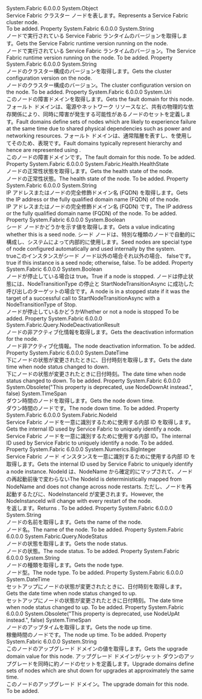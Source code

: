 <Type Name="Node" FullName="System.Fabric.Query.Node">
  <TypeSignature Language="C#" Value="public sealed class Node" />
  <TypeSignature Language="ILAsm" Value=".class public auto ansi sealed beforefieldinit Node extends System.Object" />
  <TypeSignature Language="DocId" Value="T:System.Fabric.Query.Node" />
  <TypeSignature Language="VB.NET" Value="Public NotInheritable Class Node" />
  <TypeSignature Language="F#" Value="type Node = class" />
  <AssemblyInfo>
    <AssemblyName>System.Fabric</AssemblyName>
    <AssemblyVersion>6.0.0.0</AssemblyVersion>
  </AssemblyInfo>
  <Base>
    <BaseTypeName>System.Object</BaseTypeName>
  </Base>
  <Interfaces />
  <Docs>
    <summary>
      <para><span data-ttu-id="a70d1-101">Service Fabric クラスター ノードを表します。</span><span class="sxs-lookup"><span data-stu-id="a70d1-101">Represents a Service Fabric cluster node.</span></span></para>
    </summary>
    <remarks>To be added.</remarks>
  </Docs>
  <Members>
    <Member MemberName="CodeVersion">
      <MemberSignature Language="C#" Value="public string CodeVersion { get; }" />
      <MemberSignature Language="ILAsm" Value=".property instance string CodeVersion" />
      <MemberSignature Language="DocId" Value="P:System.Fabric.Query.Node.CodeVersion" />
      <MemberSignature Language="VB.NET" Value="Public ReadOnly Property CodeVersion As String" />
      <MemberSignature Language="F#" Value="member this.CodeVersion : string" Usage="System.Fabric.Query.Node.CodeVersion" />
      <MemberType>Property</MemberType>
      <AssemblyInfo>
        <AssemblyName>System.Fabric</AssemblyName>
        <AssemblyVersion>6.0.0.0</AssemblyVersion>
      </AssemblyInfo>
      <ReturnValue>
        <ReturnType>System.String</ReturnType>
      </ReturnValue>
      <Docs>
        <summary>
          <para><span data-ttu-id="a70d1-102">ノードで実行されている Service Fabric ランタイムのバージョンを取得します。</span><span class="sxs-lookup"><span data-stu-id="a70d1-102">Gets the Service Fabric runtime version running on the node.</span></span></para>
        </summary>
        <value>
          <para><span data-ttu-id="a70d1-103">ノードで実行されている Service Fabric ランタイムのバージョン。</span><span class="sxs-lookup"><span data-stu-id="a70d1-103">The Service Fabric runtime version running on the node.</span></span></para>
        </value>
        <remarks>To be added.</remarks>
      </Docs>
    </Member>
    <Member MemberName="ConfigVersion">
      <MemberSignature Language="C#" Value="public string ConfigVersion { get; }" />
      <MemberSignature Language="ILAsm" Value=".property instance string ConfigVersion" />
      <MemberSignature Language="DocId" Value="P:System.Fabric.Query.Node.ConfigVersion" />
      <MemberSignature Language="VB.NET" Value="Public ReadOnly Property ConfigVersion As String" />
      <MemberSignature Language="F#" Value="member this.ConfigVersion : string" Usage="System.Fabric.Query.Node.ConfigVersion" />
      <MemberType>Property</MemberType>
      <AssemblyInfo>
        <AssemblyName>System.Fabric</AssemblyName>
        <AssemblyVersion>6.0.0.0</AssemblyVersion>
      </AssemblyInfo>
      <ReturnValue>
        <ReturnType>System.String</ReturnType>
      </ReturnValue>
      <Docs>
        <summary>
          <para><span data-ttu-id="a70d1-104">ノードのクラスター構成のバージョンを取得します。</span><span class="sxs-lookup"><span data-stu-id="a70d1-104">Gets the cluster configuration version on the node.</span></span></para>
        </summary>
        <value>
          <para><span data-ttu-id="a70d1-105">ノードのクラスター構成のバージョン。</span><span class="sxs-lookup"><span data-stu-id="a70d1-105">The cluster configuration version on the node.</span></span></para>
        </value>
        <remarks>To be added.</remarks>
      </Docs>
    </Member>
    <Member MemberName="FaultDomain">
      <MemberSignature Language="C#" Value="public Uri FaultDomain { get; }" />
      <MemberSignature Language="ILAsm" Value=".property instance class System.Uri FaultDomain" />
      <MemberSignature Language="DocId" Value="P:System.Fabric.Query.Node.FaultDomain" />
      <MemberSignature Language="VB.NET" Value="Public ReadOnly Property FaultDomain As Uri" />
      <MemberSignature Language="F#" Value="member this.FaultDomain : Uri" Usage="System.Fabric.Query.Node.FaultDomain" />
      <MemberType>Property</MemberType>
      <AssemblyInfo>
        <AssemblyName>System.Fabric</AssemblyName>
        <AssemblyVersion>6.0.0.0</AssemblyVersion>
      </AssemblyInfo>
      <ReturnValue>
        <ReturnType>System.Uri</ReturnType>
      </ReturnValue>
      <Docs>
        <summary>
          <para><span data-ttu-id="a70d1-106">このノードの障害ドメインを取得します。</span><span class="sxs-lookup"><span data-stu-id="a70d1-106">Gets the fault domain for this node.</span></span></para>
          <remarks>
            <para><span data-ttu-id="a70d1-107">フォールト ドメインは、電源やネットワーク リソースなど、共有の物理的な依存関係により、同時に障害が発生する可能性があるノードのセットを定義します。</span><span class="sxs-lookup"><span data-stu-id="a70d1-107">Fault domains define sets of nodes which are likely to experience failure at the same time due to shared physical dependencies such as power and networking resources.</span></span> <span data-ttu-id="a70d1-108">フォールト ドメインは、通常階層を表すし、を使用してそのため、表現<see cref="T:System.Uri" />です。</span><span class="sxs-lookup"><span data-stu-id="a70d1-108">Fault domains typically represent hierarchy and hence are represented using <see cref="T:System.Uri" />.</span></span></para>
          </remarks>
        </summary>
        <value>
          <para><span data-ttu-id="a70d1-109">このノードの障害ドメインです。</span><span class="sxs-lookup"><span data-stu-id="a70d1-109">The fault domain for this node.</span></span></para>
        </value>
        <remarks>To be added.</remarks>
      </Docs>
    </Member>
    <Member MemberName="HealthState">
      <MemberSignature Language="C#" Value="public System.Fabric.Health.HealthState HealthState { get; }" />
      <MemberSignature Language="ILAsm" Value=".property instance valuetype System.Fabric.Health.HealthState HealthState" />
      <MemberSignature Language="DocId" Value="P:System.Fabric.Query.Node.HealthState" />
      <MemberSignature Language="VB.NET" Value="Public ReadOnly Property HealthState As HealthState" />
      <MemberSignature Language="F#" Value="member this.HealthState : System.Fabric.Health.HealthState" Usage="System.Fabric.Query.Node.HealthState" />
      <MemberType>Property</MemberType>
      <AssemblyInfo>
        <AssemblyName>System.Fabric</AssemblyName>
        <AssemblyVersion>6.0.0.0</AssemblyVersion>
      </AssemblyInfo>
      <ReturnValue>
        <ReturnType>System.Fabric.Health.HealthState</ReturnType>
      </ReturnValue>
      <Docs>
        <summary>
          <para><span data-ttu-id="a70d1-110">ノードの正常性状態を取得します。</span><span class="sxs-lookup"><span data-stu-id="a70d1-110">Gets the health state of the node.</span></span></para>
        </summary>
        <value>
          <para><span data-ttu-id="a70d1-111">ノードの正常性状態。</span><span class="sxs-lookup"><span data-stu-id="a70d1-111">The health state of the node.</span></span></para>
        </value>
        <remarks>To be added.</remarks>
      </Docs>
    </Member>
    <Member MemberName="IpAddressOrFQDN">
      <MemberSignature Language="C#" Value="public string IpAddressOrFQDN { get; }" />
      <MemberSignature Language="ILAsm" Value=".property instance string IpAddressOrFQDN" />
      <MemberSignature Language="DocId" Value="P:System.Fabric.Query.Node.IpAddressOrFQDN" />
      <MemberSignature Language="VB.NET" Value="Public ReadOnly Property IpAddressOrFQDN As String" />
      <MemberSignature Language="F#" Value="member this.IpAddressOrFQDN : string" Usage="System.Fabric.Query.Node.IpAddressOrFQDN" />
      <MemberType>Property</MemberType>
      <AssemblyInfo>
        <AssemblyName>System.Fabric</AssemblyName>
        <AssemblyVersion>6.0.0.0</AssemblyVersion>
      </AssemblyInfo>
      <ReturnValue>
        <ReturnType>System.String</ReturnType>
      </ReturnValue>
      <Docs>
        <summary>
          <para><span data-ttu-id="a70d1-112">IP アドレスまたはノードの完全修飾ドメイン名 (FQDN) を取得します。</span><span class="sxs-lookup"><span data-stu-id="a70d1-112">Gets the IP address or the fully qualified domain name (FQDN) of the node.</span></span></para>
        </summary>
        <value>
          <para><span data-ttu-id="a70d1-113">IP アドレスまたはノードの完全修飾ドメイン名 (FQDN) です。</span><span class="sxs-lookup"><span data-stu-id="a70d1-113">The IP address or the fully qualified domain name (FQDN) of the node.</span></span></para>
        </value>
        <remarks>To be added.</remarks>
      </Docs>
    </Member>
    <Member MemberName="IsSeedNode">
      <MemberSignature Language="C#" Value="public bool IsSeedNode { get; }" />
      <MemberSignature Language="ILAsm" Value=".property instance bool IsSeedNode" />
      <MemberSignature Language="DocId" Value="P:System.Fabric.Query.Node.IsSeedNode" />
      <MemberSignature Language="VB.NET" Value="Public ReadOnly Property IsSeedNode As Boolean" />
      <MemberSignature Language="F#" Value="member this.IsSeedNode : bool" Usage="System.Fabric.Query.Node.IsSeedNode" />
      <MemberType>Property</MemberType>
      <AssemblyInfo>
        <AssemblyName>System.Fabric</AssemblyName>
        <AssemblyVersion>6.0.0.0</AssemblyVersion>
      </AssemblyInfo>
      <ReturnValue>
        <ReturnType>System.Boolean</ReturnType>
      </ReturnValue>
      <Docs>
        <summary>
          <para><span data-ttu-id="a70d1-114">シード ノードかどうかを示す値を取得します。</span><span class="sxs-lookup"><span data-stu-id="a70d1-114">Gets a value indicating whether this is a seed node.</span></span> <span data-ttu-id="a70d1-115">シード ノードは、特別な種類のノードで自動的に構成し、システムによって内部的に使用します。</span><span class="sxs-lookup"><span data-stu-id="a70d1-115">Seed nodes are special type of node configured automatically and used internally by the system.</span></span> </para>
        </summary>
        <value>
          <para>
            <span data-ttu-id="a70d1-116"><languageKeyword>true</languageKeyword>このインスタンスがシード ノード以外の場合それ以外の場合、 <languageKeyword>false</languageKeyword>です。</span><span class="sxs-lookup"><span data-stu-id="a70d1-116"><languageKeyword>true</languageKeyword> if this instance is a seed node; otherwise, <languageKeyword>false</languageKeyword>.</span></span></para>
        </value>
        <remarks>To be added.</remarks>
      </Docs>
    </Member>
    <Member MemberName="IsStopped">
      <MemberSignature Language="C#" Value="public bool IsStopped { get; }" />
      <MemberSignature Language="ILAsm" Value=".property instance bool IsStopped" />
      <MemberSignature Language="DocId" Value="P:System.Fabric.Query.Node.IsStopped" />
      <MemberSignature Language="VB.NET" Value="Public ReadOnly Property IsStopped As Boolean" />
      <MemberSignature Language="F#" Value="member this.IsStopped : bool" Usage="System.Fabric.Query.Node.IsStopped" />
      <MemberType>Property</MemberType>
      <AssemblyInfo>
        <AssemblyName>System.Fabric</AssemblyName>
        <AssemblyVersion>6.0.0.0</AssemblyVersion>
      </AssemblyInfo>
      <ReturnValue>
        <ReturnType>System.Boolean</ReturnType>
      </ReturnValue>
      <Docs>
        <summary>
          <para>
            <span data-ttu-id="a70d1-117">ノードが停止している場合は true。</span><span class="sxs-lookup"><span data-stu-id="a70d1-117">True if a node is stopped.</span></span>  <span data-ttu-id="a70d1-118">ノードは停止状態には、NodeTransitionType の停止と StartNodeTransitionAsync に成功した呼び出しのターゲットの場合です。</span><span class="sxs-lookup"><span data-stu-id="a70d1-118">A node is in a stopped state if it was the target of a successful call to StartNodeTransitionAsync with a NodeTransitionType of Stop.</span></span>
            </para>
        </summary>
        <value>
          <para><span data-ttu-id="a70d1-119">ノードが停止しているかどうか</span><span class="sxs-lookup"><span data-stu-id="a70d1-119">Whether or not a node is stopped</span></span></para>
        </value>
        <remarks>To be added.</remarks>
      </Docs>
    </Member>
    <Member MemberName="NodeDeactivationInfo">
      <MemberSignature Language="C#" Value="public System.Fabric.Query.NodeDeactivationResult NodeDeactivationInfo { get; }" />
      <MemberSignature Language="ILAsm" Value=".property instance class System.Fabric.Query.NodeDeactivationResult NodeDeactivationInfo" />
      <MemberSignature Language="DocId" Value="P:System.Fabric.Query.Node.NodeDeactivationInfo" />
      <MemberSignature Language="VB.NET" Value="Public ReadOnly Property NodeDeactivationInfo As NodeDeactivationResult" />
      <MemberSignature Language="F#" Value="member this.NodeDeactivationInfo : System.Fabric.Query.NodeDeactivationResult" Usage="System.Fabric.Query.Node.NodeDeactivationInfo" />
      <MemberType>Property</MemberType>
      <AssemblyInfo>
        <AssemblyName>System.Fabric</AssemblyName>
        <AssemblyVersion>6.0.0.0</AssemblyVersion>
      </AssemblyInfo>
      <ReturnValue>
        <ReturnType>System.Fabric.Query.NodeDeactivationResult</ReturnType>
      </ReturnValue>
      <Docs>
        <summary>
          <para>
            <span data-ttu-id="a70d1-120">ノードの非アクティブ化情報を取得します。</span><span class="sxs-lookup"><span data-stu-id="a70d1-120">Gets the deactivation information for the node.</span></span>
            </para>
        </summary>
        <value>
          <para><span data-ttu-id="a70d1-121">ノード非アクティブ化情報。</span><span class="sxs-lookup"><span data-stu-id="a70d1-121">The node deactivation information.</span></span></para>
        </value>
        <remarks>To be added.</remarks>
      </Docs>
    </Member>
    <Member MemberName="NodeDownAt">
      <MemberSignature Language="C#" Value="public DateTime NodeDownAt { get; }" />
      <MemberSignature Language="ILAsm" Value=".property instance valuetype System.DateTime NodeDownAt" />
      <MemberSignature Language="DocId" Value="P:System.Fabric.Query.Node.NodeDownAt" />
      <MemberSignature Language="VB.NET" Value="Public ReadOnly Property NodeDownAt As DateTime" />
      <MemberSignature Language="F#" Value="member this.NodeDownAt : DateTime" Usage="System.Fabric.Query.Node.NodeDownAt" />
      <MemberType>Property</MemberType>
      <AssemblyInfo>
        <AssemblyName>System.Fabric</AssemblyName>
        <AssemblyVersion>6.0.0.0</AssemblyVersion>
      </AssemblyInfo>
      <ReturnValue>
        <ReturnType>System.DateTime</ReturnType>
      </ReturnValue>
      <Docs>
        <summary>
          <para><span data-ttu-id="a70d1-122">下にノードの状態が変更されたときに、日付時刻を取得します。</span><span class="sxs-lookup"><span data-stu-id="a70d1-122">Gets the date time when node status changed to down.</span></span></para>
        </summary>
        <value>
          <para><span data-ttu-id="a70d1-123">下にノードの状態が変更されたときに日付時刻。</span><span class="sxs-lookup"><span data-stu-id="a70d1-123">The date time when node status changed to down.</span></span></para>
        </value>
        <remarks>To be added.</remarks>
      </Docs>
    </Member>
    <Member MemberName="NodeDownTime">
      <MemberSignature Language="C#" Value="public TimeSpan NodeDownTime { get; }" />
      <MemberSignature Language="ILAsm" Value=".property instance valuetype System.TimeSpan NodeDownTime" />
      <MemberSignature Language="DocId" Value="P:System.Fabric.Query.Node.NodeDownTime" />
      <MemberSignature Language="VB.NET" Value="Public ReadOnly Property NodeDownTime As TimeSpan" />
      <MemberSignature Language="F#" Value="member this.NodeDownTime : TimeSpan" Usage="System.Fabric.Query.Node.NodeDownTime" />
      <MemberType>Property</MemberType>
      <AssemblyInfo>
        <AssemblyName>System.Fabric</AssemblyName>
        <AssemblyVersion>6.0.0.0</AssemblyVersion>
      </AssemblyInfo>
      <Attributes>
        <Attribute>
          <AttributeName>System.Obsolete("This property is deprecated, use NodeDownAt instead.", false)</AttributeName>
        </Attribute>
      </Attributes>
      <ReturnValue>
        <ReturnType>System.TimeSpan</ReturnType>
      </ReturnValue>
      <Docs>
        <summary>
          <para><span data-ttu-id="a70d1-124">ダウン時間のノードを取得します。</span><span class="sxs-lookup"><span data-stu-id="a70d1-124">Gets the node down time.</span></span></para>
        </summary>
        <value>
          <para><span data-ttu-id="a70d1-125">ダウン時間のノードです。</span><span class="sxs-lookup"><span data-stu-id="a70d1-125">The node down time.</span></span></para>
        </value>
        <remarks>To be added.</remarks>
      </Docs>
    </Member>
    <Member MemberName="NodeId">
      <MemberSignature Language="C#" Value="public System.Fabric.NodeId NodeId { get; }" />
      <MemberSignature Language="ILAsm" Value=".property instance class System.Fabric.NodeId NodeId" />
      <MemberSignature Language="DocId" Value="P:System.Fabric.Query.Node.NodeId" />
      <MemberSignature Language="VB.NET" Value="Public ReadOnly Property NodeId As NodeId" />
      <MemberSignature Language="F#" Value="member this.NodeId : System.Fabric.NodeId" Usage="System.Fabric.Query.Node.NodeId" />
      <MemberType>Property</MemberType>
      <AssemblyInfo>
        <AssemblyName>System.Fabric</AssemblyName>
        <AssemblyVersion>6.0.0.0</AssemblyVersion>
      </AssemblyInfo>
      <ReturnValue>
        <ReturnType>System.Fabric.NodeId</ReturnType>
      </ReturnValue>
      <Docs>
        <summary>
          <para><span data-ttu-id="a70d1-126">Service Fabric ノードを一意に識別するために使用する内部 ID を取得します。</span><span class="sxs-lookup"><span data-stu-id="a70d1-126">Gets the internal ID used by Service Fabric to uniquely identify a node.</span></span></para>
        </summary>
        <value>
          <para><span data-ttu-id="a70d1-127">Service Fabric ノードを一意に識別するために使用する内部 ID。</span><span class="sxs-lookup"><span data-stu-id="a70d1-127">The internal ID used by Service Fabric to uniquely identify a node.</span></span></para>
        </value>
        <remarks>To be added.</remarks>
      </Docs>
    </Member>
    <Member MemberName="NodeInstanceId">
      <MemberSignature Language="C#" Value="public System.Numerics.BigInteger NodeInstanceId { get; }" />
      <MemberSignature Language="ILAsm" Value=".property instance valuetype System.Numerics.BigInteger NodeInstanceId" />
      <MemberSignature Language="DocId" Value="P:System.Fabric.Query.Node.NodeInstanceId" />
      <MemberSignature Language="VB.NET" Value="Public ReadOnly Property NodeInstanceId As BigInteger" />
      <MemberSignature Language="F#" Value="member this.NodeInstanceId : System.Numerics.BigInteger" Usage="System.Fabric.Query.Node.NodeInstanceId" />
      <MemberType>Property</MemberType>
      <AssemblyInfo>
        <AssemblyName>System.Fabric</AssemblyName>
        <AssemblyVersion>6.0.0.0</AssemblyVersion>
      </AssemblyInfo>
      <ReturnValue>
        <ReturnType>System.Numerics.BigInteger</ReturnType>
      </ReturnValue>
      <Docs>
        <summary>
          <para><span data-ttu-id="a70d1-128">Service Fabric ノード インスタンスを一意に識別するために使用する内部 ID を取得します。</span><span class="sxs-lookup"><span data-stu-id="a70d1-128">Gets the internal ID used by Service Fabric to uniquely identify a node instance.</span></span> <span data-ttu-id="a70d1-129">NodeId は、NodeName から確定的にマップされて、ノードの再起動前後で変わらない</span><span class="sxs-lookup"><span data-stu-id="a70d1-129">The NodeId is deterministically mapped from NodeName and does not change across node restarts.</span></span> <span data-ttu-id="a70d1-130">ただし、ノードを再起動するたびに、NodeInstanceId が変更されます。</span><span class="sxs-lookup"><span data-stu-id="a70d1-130">However, the NodeInstanceId will change with every restart of the node.</span></span></para>
        </summary>
        <value>
          <para><span data-ttu-id="a70d1-131"><see cref="T:System.Numerics.BigInteger" /> を返します。</span><span class="sxs-lookup"><span data-stu-id="a70d1-131">Returns <see cref="T:System.Numerics.BigInteger" />.</span></span></para>
        </value>
        <remarks>To be added.</remarks>
      </Docs>
    </Member>
    <Member MemberName="NodeName">
      <MemberSignature Language="C#" Value="public string NodeName { get; }" />
      <MemberSignature Language="ILAsm" Value=".property instance string NodeName" />
      <MemberSignature Language="DocId" Value="P:System.Fabric.Query.Node.NodeName" />
      <MemberSignature Language="VB.NET" Value="Public ReadOnly Property NodeName As String" />
      <MemberSignature Language="F#" Value="member this.NodeName : string" Usage="System.Fabric.Query.Node.NodeName" />
      <MemberType>Property</MemberType>
      <AssemblyInfo>
        <AssemblyName>System.Fabric</AssemblyName>
        <AssemblyVersion>6.0.0.0</AssemblyVersion>
      </AssemblyInfo>
      <ReturnValue>
        <ReturnType>System.String</ReturnType>
      </ReturnValue>
      <Docs>
        <summary>
          <para><span data-ttu-id="a70d1-132">ノードの名前を取得します。</span><span class="sxs-lookup"><span data-stu-id="a70d1-132">Gets the name of the node.</span></span></para>
        </summary>
        <value>
          <para><span data-ttu-id="a70d1-133">ノード名。</span><span class="sxs-lookup"><span data-stu-id="a70d1-133">The name of the node.</span></span></para>
        </value>
        <remarks>To be added.</remarks>
      </Docs>
    </Member>
    <Member MemberName="NodeStatus">
      <MemberSignature Language="C#" Value="public System.Fabric.Query.NodeStatus NodeStatus { get; }" />
      <MemberSignature Language="ILAsm" Value=".property instance valuetype System.Fabric.Query.NodeStatus NodeStatus" />
      <MemberSignature Language="DocId" Value="P:System.Fabric.Query.Node.NodeStatus" />
      <MemberSignature Language="VB.NET" Value="Public ReadOnly Property NodeStatus As NodeStatus" />
      <MemberSignature Language="F#" Value="member this.NodeStatus : System.Fabric.Query.NodeStatus" Usage="System.Fabric.Query.Node.NodeStatus" />
      <MemberType>Property</MemberType>
      <AssemblyInfo>
        <AssemblyName>System.Fabric</AssemblyName>
        <AssemblyVersion>6.0.0.0</AssemblyVersion>
      </AssemblyInfo>
      <ReturnValue>
        <ReturnType>System.Fabric.Query.NodeStatus</ReturnType>
      </ReturnValue>
      <Docs>
        <summary>
          <para><span data-ttu-id="a70d1-134">ノードの状態を取得します。</span><span class="sxs-lookup"><span data-stu-id="a70d1-134">Gets the node status.</span></span></para>
        </summary>
        <value>
          <para><span data-ttu-id="a70d1-135">ノードの状態。</span><span class="sxs-lookup"><span data-stu-id="a70d1-135">The node status.</span></span></para>
        </value>
        <remarks>To be added.</remarks>
      </Docs>
    </Member>
    <Member MemberName="NodeType">
      <MemberSignature Language="C#" Value="public string NodeType { get; }" />
      <MemberSignature Language="ILAsm" Value=".property instance string NodeType" />
      <MemberSignature Language="DocId" Value="P:System.Fabric.Query.Node.NodeType" />
      <MemberSignature Language="VB.NET" Value="Public ReadOnly Property NodeType As String" />
      <MemberSignature Language="F#" Value="member this.NodeType : string" Usage="System.Fabric.Query.Node.NodeType" />
      <MemberType>Property</MemberType>
      <AssemblyInfo>
        <AssemblyName>System.Fabric</AssemblyName>
        <AssemblyVersion>6.0.0.0</AssemblyVersion>
      </AssemblyInfo>
      <ReturnValue>
        <ReturnType>System.String</ReturnType>
      </ReturnValue>
      <Docs>
        <summary>
          <para><span data-ttu-id="a70d1-136">ノードの種類を取得します。</span><span class="sxs-lookup"><span data-stu-id="a70d1-136">Gets the node type.</span></span></para>
        </summary>
        <value>
          <para><span data-ttu-id="a70d1-137">ノード型。</span><span class="sxs-lookup"><span data-stu-id="a70d1-137">The node type.</span></span></para>
        </value>
        <remarks>To be added.</remarks>
      </Docs>
    </Member>
    <Member MemberName="NodeUpAt">
      <MemberSignature Language="C#" Value="public DateTime NodeUpAt { get; }" />
      <MemberSignature Language="ILAsm" Value=".property instance valuetype System.DateTime NodeUpAt" />
      <MemberSignature Language="DocId" Value="P:System.Fabric.Query.Node.NodeUpAt" />
      <MemberSignature Language="VB.NET" Value="Public ReadOnly Property NodeUpAt As DateTime" />
      <MemberSignature Language="F#" Value="member this.NodeUpAt : DateTime" Usage="System.Fabric.Query.Node.NodeUpAt" />
      <MemberType>Property</MemberType>
      <AssemblyInfo>
        <AssemblyName>System.Fabric</AssemblyName>
        <AssemblyVersion>6.0.0.0</AssemblyVersion>
      </AssemblyInfo>
      <ReturnValue>
        <ReturnType>System.DateTime</ReturnType>
      </ReturnValue>
      <Docs>
        <summary>
          <para><span data-ttu-id="a70d1-138">セットアップにノードの状態が変更されたときに、日付時刻を取得します。</span><span class="sxs-lookup"><span data-stu-id="a70d1-138">Gets the date time when node status changed to up.</span></span></para>
        </summary>
        <value>
          <para><span data-ttu-id="a70d1-139">セットアップにノードの状態が変更されたときに日付時刻。</span><span class="sxs-lookup"><span data-stu-id="a70d1-139">The date time when node status changed to up.</span></span></para>
        </value>
        <remarks>To be added.</remarks>
      </Docs>
    </Member>
    <Member MemberName="NodeUpTime">
      <MemberSignature Language="C#" Value="public TimeSpan NodeUpTime { get; }" />
      <MemberSignature Language="ILAsm" Value=".property instance valuetype System.TimeSpan NodeUpTime" />
      <MemberSignature Language="DocId" Value="P:System.Fabric.Query.Node.NodeUpTime" />
      <MemberSignature Language="VB.NET" Value="Public ReadOnly Property NodeUpTime As TimeSpan" />
      <MemberSignature Language="F#" Value="member this.NodeUpTime : TimeSpan" Usage="System.Fabric.Query.Node.NodeUpTime" />
      <MemberType>Property</MemberType>
      <AssemblyInfo>
        <AssemblyName>System.Fabric</AssemblyName>
        <AssemblyVersion>6.0.0.0</AssemblyVersion>
      </AssemblyInfo>
      <Attributes>
        <Attribute>
          <AttributeName>System.Obsolete("This property is deprecated, use NodeUpAt instead.", false)</AttributeName>
        </Attribute>
      </Attributes>
      <ReturnValue>
        <ReturnType>System.TimeSpan</ReturnType>
      </ReturnValue>
      <Docs>
        <summary>
          <para><span data-ttu-id="a70d1-140">ノードのアップタイムを取得します。</span><span class="sxs-lookup"><span data-stu-id="a70d1-140">Gets the node up time.</span></span></para>
        </summary>
        <value>
          <para><span data-ttu-id="a70d1-141">稼働時間のノードです。</span><span class="sxs-lookup"><span data-stu-id="a70d1-141">The node up time.</span></span></para>
        </value>
        <remarks>To be added.</remarks>
      </Docs>
    </Member>
    <Member MemberName="UpgradeDomain">
      <MemberSignature Language="C#" Value="public string UpgradeDomain { get; }" />
      <MemberSignature Language="ILAsm" Value=".property instance string UpgradeDomain" />
      <MemberSignature Language="DocId" Value="P:System.Fabric.Query.Node.UpgradeDomain" />
      <MemberSignature Language="VB.NET" Value="Public ReadOnly Property UpgradeDomain As String" />
      <MemberSignature Language="F#" Value="member this.UpgradeDomain : string" Usage="System.Fabric.Query.Node.UpgradeDomain" />
      <MemberType>Property</MemberType>
      <AssemblyInfo>
        <AssemblyName>System.Fabric</AssemblyName>
        <AssemblyVersion>6.0.0.0</AssemblyVersion>
      </AssemblyInfo>
      <ReturnValue>
        <ReturnType>System.String</ReturnType>
      </ReturnValue>
      <Docs>
        <summary>
          <para><span data-ttu-id="a70d1-142">このノードのアップグレード ドメインの値を取得します。</span><span class="sxs-lookup"><span data-stu-id="a70d1-142">Gets the upgrade domain value for this node.</span></span> </para>
          <remarks><span data-ttu-id="a70d1-143">アップグレード ドメインがシャット ダウンのアップグレードを同時に約ノードのセットを定義します。</span><span class="sxs-lookup"><span data-stu-id="a70d1-143">Upgrade domains define sets of nodes which are shut down for upgrades at approximately the same time.</span></span></remarks>
        </summary>
        <value>
          <para><span data-ttu-id="a70d1-144">このノードのアップグレード ドメイン。</span><span class="sxs-lookup"><span data-stu-id="a70d1-144">The upgrade domain for this node.</span></span></para>
        </value>
        <remarks>To be added.</remarks>
      </Docs>
    </Member>
  </Members>
</Type>